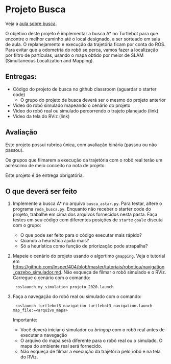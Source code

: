 # Projeto Busca

Veja a [aula sobre busca](./Busca.pdf).

O objetivo deste projeto é implementar a busca A* no Turtlebot para que encontre o melhor caminho até o local designado, a ser sorteado em sala de aula. O replanejamento e execução da trajetória ficam por conta do ROS. Para evitar que a odometria do robô se perca, vamos fazer a localização por filtro de partículas, usando o mapa obtido por meior de SLAM (Simultaneous Localization and Mapping).  

## Entregas: 
- Código do projeto de busca no github classroom (aguardar o starter code)
    - O grupo do projeto de busca deverá ser o mesmo do projeto anterior
- Video do robô simulado mapeando o cenário do projeto
- Video do robô real ou simulado percorrendo o trajeto planejado (link)
- Video da tela do RViz (link)

## Avaliação

Este projeto possui rubrica única, com avaliação binária (passou ou não passou).

Os grupos que filmarem a execução da trajetória com o robô real terão um acréscimo de meio conceito na nota de projeto. 

Este projeto é de entrega obrigatória.

## O que deverá ser feito

1. Implemente a busca A* no arquivo `busca_astar.py`. Para testar, altere o programa `roda_busca.py`. Enquanto não receber o starter code do projeto, trabalhe em cima dos arquivos fornecidos nesta pasta. Faça testes em seu código com diferentes posições de `start`e `goal`e discuta com o grupo:

    - O que pode ser feito para o código executar mais rápido?
    - Quando a heurística ajuda mais?
    - Só a heurística como função de priorização pode atrapalha?


2. Mapeie o cenário do projeto usando o algortimo `gmapping`. Veja o tutorial em https://github.com/Insper/404/blob/master/tutoriais/robotica/navigation_gazebo_simulador.md. Não esqueça de filmar o robô simulado e o RViz. Carregue o cenário com o comando:

        roslaunch my_simulation projeto_2020.launch

3. Faça a navegação do robô real ou simulado com o comando:

        roslaunch turtlebot3_navigation turtlebot3_navigation.launch map_file:=<arquivo_mapa>
    
    Importante:
    
    - Você deverá iniciar o simulador ou *bringup* com o robô real antes de executar a navegação
    - O arquivo do mapa será diferente para o robô real ou o simulado. O mapa do ambiente real será fornecido.
    - Não esqueça de filmar a execução da trajetória pelo robô e na tela do RViz.




